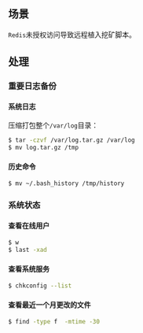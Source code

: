 ## 场景

`Redis`未授权访问导致远程植入挖矿脚本。

## 处理

### 重要日志备份

#### 系统日志

压缩打包整个`/var/log`目录：
```bash
$ tar -czvf /var/log.tar.gz /var/log
$ mv log.tar.gz /tmp 
```

#### 历史命令

```bash
$ mv ~/.bash_history /tmp/history
```

### 系统状态

#### 查看在线用户

```bash
$ w
$ last -xad
```

#### 查看系统服务

```bash
$ chkconfig --list
```

#### 查看最近一个月更改的文件

```bash
$ find -type f  -mtime -30
```